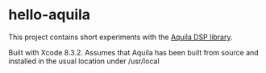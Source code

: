 # hello-aquila

This project contains short experiments with the [Aquila DSP library](http://aquila-dsp.org).

Built with Xcode 8.3.2. Assumes that Aquila has been built from source and installed in the usual location under /usr/local

